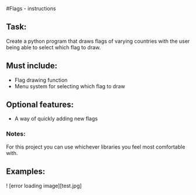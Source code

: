 #Flags - instructions
## Task:
Create a python program that draws flags of varying countries with the user being able to select which flag to draw.

## Must include:
* Flag drawing function
* Menu system for selecting which flag to draw

## Optional features:
* A way of quickly adding new flags

### Notes:
For this project you can use whichever libraries you feel most comfortable with.

## Examples:
! [error loading image][test.jpg]
